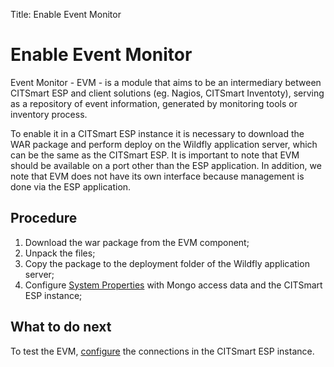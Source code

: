 Title: Enable Event Monitor  

# Enable Event Monitor  

Event Monitor - EVM - is a module that aims to be an intermediary between CITSmart ESP and client solutions (eg. Nagios, CITSmart Inventoty), serving as a repository of event information, generated by monitoring tools or inventory process.

To enable it in a CITSmart ESP instance it is necessary to download the WAR package and perform deploy on the Wildfly application server, which can be the same as the CITSmart ESP. It is important to note that EVM should be available on a port other than the ESP application. In addition, we note that EVM does not have its own interface because management is done via the ESP application.  

## Procedure  

1. Download the war package from the EVM component;  
2. Unpack the files;  
3. Copy the package to the deployment folder of the Wildfly application server;  
4. Configure [System Properties][2] with Mongo access data and the CITSmart ESP instance;  

## What to do next  

To test the EVM, [configure][1] the connections in the CITSmart ESP instance.  

[1]:/en-us/citsmart-esp-8/processes/event/configuration/register-event-monitor-connection.html  
[2]:/en-us/citsmart-esp-8/get-started/installation-and-upgrade/4.perform-installation.html



